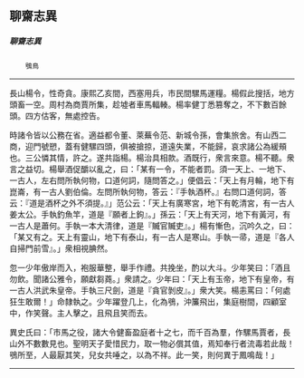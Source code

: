 

## 聊齋志異

##### 聊齋志異
　　`鴞鳥`

* * *

長山楊令，性奇貪。康熙乙亥間，西塞用兵，市民間騾馬運糧。楊假此搜括，地方頭畜一空。周村為商賈所集，趁墟者車馬輻輳。楊率健丁悉篡奪之，不下數百餘頭。四方估客，無處控告。

時諸令皆以公務在省。適益都令董、萊蕪令范、新城令孫，會集旅舍。有山西二商，迎門號愬，蓋有健騾四頭，俱被搶掠，道遠失業，不能歸，哀求諸公為緩頰也。三公憐其情，許之。遂共詣楊。楊治具相款。酒既行，衆言來意。楊不聽。衆言之益切。楊舉酒促釂以亂之，曰：「某有一令，不能者罰。須一天上、一地下、一古人，左右問所執何物，口道何詞，隨問答之。」便倡云：「天上有月輪，地下有崑崙，有一古人劉伯倫。左問所執何物，答云：『手執酒杯。』右問口道何詞，答云：『道是酒杯之外不須提。』」范公云：「天上有廣寒宮，地下有乾清宮，有一古人姜太公。手執釣魚竿，道是『願者上鉤』。」孫云：「天上有天河，地下有黃河，有一古人是蕭何。手執一本大清律，道是『贓官贓吏』。」楊有慚色，沉吟久之，曰：「某又有之。天上有靈山，地下有泰山，有一古人是寒山。手執一帚，道是『各人自掃門前雪』。」衆相視腆然。

忽一少年傲岸而入，袍服華整，舉手作禮。共挽坐，酌以大斗。少年笑曰：「酒且勿飲。聞諸公雅令，願獻芻蕘。」衆請之。少年曰：「天上有玉帝，地下有皇帝，有一古人洪武朱皇帝。手執三尺劍，道是『貪官剝皮』。」衆大笑。楊恚罵曰：「何處狂生敢爾！」命隸執之。少年躍登几上，化為鴞，沖簾飛出，集庭樹間，四顧室中，作笑聲。主人擊之，且飛且笑而去。

異史氏曰：「市馬之役，諸大令健畜盈庭者十之七，而千百為羣，作騾馬賈者，長山外不數數見也。聖明天子愛惜民力，取一物必償其值，焉知奉行者流毒若此哉！鴞所至，人最厭其笑，兒女共唾之，以為不祥。此一笑，則何異于鳳鳴哉！」

* * *


